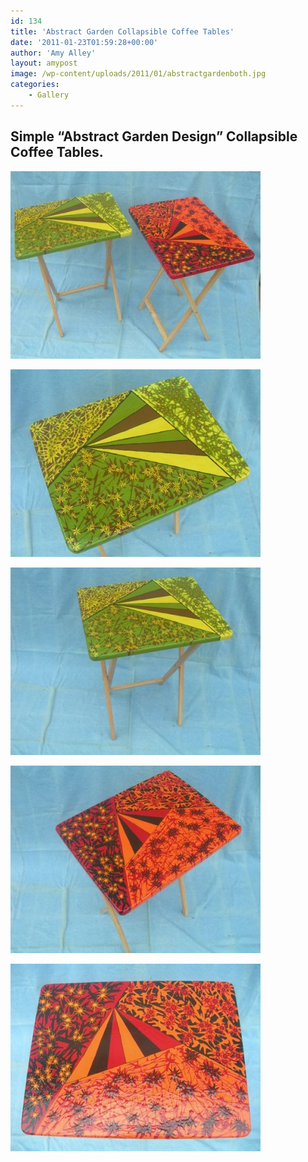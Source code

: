 ```yaml
---
id: 134
title: 'Abstract Garden Collapsible Coffee Tables'
date: '2011-01-23T01:59:28+00:00'
author: 'Amy Alley'
layout: amypost
image: /wp-content/uploads/2011/01/abstractgardenboth.jpg
categories:
    - Gallery
---
```


## Simple “Abstract Garden Design” Collapsible Coffee Tables.

<div class="gallery amys flexed" markdown=1>

![ "Abstract Garden Collapsable Coffee Tables" ](/wp-content/uploads/2011/01/abstractgardenboth-400x300.jpg "Abstract Garden Collapsable Coffee Tables")

![ "Abstract Garden Collapsable Coffee Tables" ](/wp-content/uploads/2011/01/abstractgardenga-400x300.jpg "Abstract Garden Collapsable Coffee Tables")

![ "Abstract Garden Collapsable Coffee Tables" ](/wp-content/uploads/2011/01/abstractgardengside-400x300.jpg "Abstract Garden Collapsable Coffee Tables")

![ "Abstract Garden Collapsable Coffee Tables" ](/wp-content/uploads/2011/01/abstractgardenoa-400x300.jpg "Abstract Garden Collapsable Coffee Tables")

![ "Abstract Garden Collapsable Coffee Tables" ](/wp-content/uploads/2011/01/abstractgardenot-400x300.jpg "Abstract Garden Collapsable Coffee Tables")
</div>
